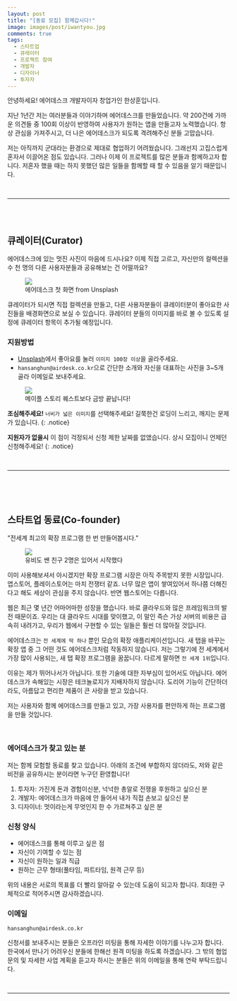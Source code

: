 ```yaml
---
layout: post
title: "[동료 모집] 함께갑시다!"
image: images/post/iwantyou.jpg
comments: true
tags: 
  - 스타트업
  - 큐레이터
  - 프로젝트 참여
  - 개발자
  - 디자이너
  - 투자자
---
```


안녕하세요! 에어데스크 개발자이자 창업가인 한상훈입니다.

지난 1년간 저는 여러분들과 이야기하며 에어데스크를 만들었습니다. 약 200건에 가까운 의견들 중 100회 이상이 반영하여 사용자가 원하는 앱을 만들고자 노력했습니다. 항상 관심을 가져주시고, 더 나은 에어데스크가 되도록 격려해주신 분들 고맙습니다. 

저는 아직까지 군대라는 환경으로 제대로 협업하기 어려웠습니다. 그래선지 고집스럽게 혼자서 이끌어온 점도 있습니다. 그러나 이제 이 프로젝트를 많은 분들과 함께하고자 합니다. 저혼자 했을 때는 하지 못했던 많은 일들을 함께할 때 할 수 있음을 알기 때문입니다.


<br>
<hr>
<br>
<br>


## 큐레이터(Curator)

에어데스크에 있는 멋진 사진이 마음에 드시나요? 이제 직접 고르고, 자신만의 컬렉션을 수 천 명의 다른 사용자분들과 공유해보는 건 어떨까요?

<figure>
  <img src="{{ site.url }}/images/post/airdesk.jpg">
  <figcaption>에어데스크 첫 화면 from Unsplash</figcaption>
</figure>

큐레이터가 되시면 직접 컬렉션을 만들고, 다른 사용자분들이 큐레이터분이 좋아요한 사진들을 배경화면으로 보실 수 있습니다. 큐레이터 분들의 이미지를 바로 볼 수 있도록 설정에 큐레이터 항목이 추가될 예정입니다. 


### 지원방법
* [Unsplash](https://unsplash.com)에서 좋아요를 눌러 `이미지 100장 이상`을 골라주세요.
* `hansanghun@airdesk.co.kr`으로 간단한 소개와 자신을 대표하는 사진을 3~5개 골라 이메일로 보내주세요.

<figure>
  <img src="{{ site.url }}/images/post/maple.jpg">
  <figcaption>메이플 스토리 퀘스트보다 금방 끝납니다!</figcaption>
</figure>

**조심해주세요!** `너비가 넓은 이미지`를 선택해주세요! 길쭉한건 로딩이 느리고, 깨지는 문제가 있습니다.
{: .notice}

**지원자가 없을시** 이 점이 걱정되서 신청 제한 날짜를 없앴습니다. 상시 모집이니 언제던 신청해주세요!
{: .notice}


<br>
<hr>
<br>
<br>
<br>

## 스타트업 동료(Co-founder)


"전세계 최고의 확장 프로그램 한 번 만들어봅시다."

<figure>
  <img src="{{ site.url }}/images/post/cross.jpg">
  <figcaption>유비도 쌘 친구 2명은 있어서 시작했다</figcaption>
</figure>

이미 사용해보셔서 아시겠지만 확장 프로그램 시장은 아직 주목받지 못한 시장입니다. 앱스토어, 플레이스토어는 마치 전쟁터 같죠. 너무 많은 앱이 쌓여있어서 하나쯤 더해진다고 해도 세상이 관심을 주지 않습니다. 반면 웹스토어는 다릅니다. 

웹은 최근 몇 년간 어마어마한 성장을 했습니다. 바로 클라우드와 많은 프레임워크의 발전 때문이죠. 우리는 대 클라우드 시대를 맞이했고, 이 말인 즉슨 가상 서버의 비용은 급속히 내려가고, 우리가 웹에서 구현할 수 있는 일들은 훨씬 더 많아질 것입니다.

에어데스크는 `전 세계에 딱 하나` 뿐인 모습의 확장 애플리케이션입니다. 새 탭을 바꾸는 확장 앱 중 그 어떤 것도 에어데스크처럼 작동하지 않습니다. 저는 그렇기에 전 세계에서 가장 많이 사용되는, 새 탭 확장 프로그램을 꿈꿉니다. 다르게 말하면 `전 세계 1위`입니다.

이유는 제가 뛰어나서가 아닙니다. 또한 기술에 대한 자부심이 있어서도 아닙니다. 에어데스크가 속해있는 시장은 테크놀로지가 지배자하지 않습니다. 도리어 기능이 간단하더라도, 아름답고 편리한 제품이 큰 사랑을 받고 있습니다.

저는 사용자와 함께 에어데스크를 만들고 있고, 가장 사용자를 편안하게 하는 프로그램을 만들 것입니다. 

<br>

### 에어데스크가 찾고 있는 분

저는 함께 모험할 동료를 찾고 있습니다. 아래의 조건에 부합하지 않더라도, 저와 같은 비전을 공유하시는 분이라면 누구던 환영합니다!

1. 투자자: 가진게 돈과 경험이신분, 넉넉한 총알로 전쟁을 후원하고 싶으신 분
2. 개발자: 에어데스크가 마음에 안 들어서 내가 직접 손보고 싶으신 분
3. 디자이너: 멋이라는게 무엇인지 한 수 가르쳐주고 싶은 분

### 신청 양식

* 에어데스크를 통해 이루고 싶은 점
* 자신이 기여할 수 있는 점
* 자신이 원하는 일과 직급
* 원하는 근무 형태(풀타임, 파트타임, 원격 근무 등)

위의 내용은 서로의 목표를 더 빨리 알아갈 수 있는데 도움이 되고자 합니다. 최대한 구체적으로 적어주시면 감사하겠습니다. 

### 이메일

`hansanghun@airdesk.co.kr`

신청서를 보내주시는 분들은 오프라인 미팅을 통해 자세한 이야기를 나누고자 합니다. 한국에서 만나기 어려우신 분들에 한해선 원격 미팅을 하도록 하겠습니다. 그 밖의 협업 문의 및 자세한 사업 계획을 듣고자 하시는 분들은 위의 이메일을 통해 연락 부탁드립니다.

<br>
<hr>
<br>
<br>
<br>
